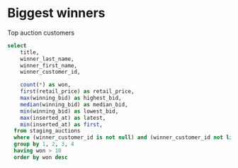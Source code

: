 # Biggest winners

Top auction customers

```sql top_customers
select
    title,
    winner_last_name,
    winner_first_name,
    winner_customer_id,

    count(*) as won,
    first(retail_price) as retail_price,
    max(winning_bid) as highest_bid,
    median(winning_bid) as median_bid,
    min(winning_bid) as lowest_bid,
    max(inserted_at) as latest,
    min(inserted_at) as first,
  from staging_auctions
  where (winner_customer_id is not null) and (winner_customer_id not like 'None')
  group by 1, 2, 3, 4
  having won > 10
  order by won desc
```

<DataTable
  data="{top_customers}"
  search="true"
  sortable="true"
  rows=20
/>
